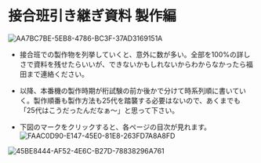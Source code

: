# 接合班引き継ぎ資料 製作編
![AA7BC7BE-5EB8-4786-BC3F-37AD3169151A](https://github.com/user-attachments/assets/4e6a94fa-d2b1-443c-aa38-60f5b3451a5a)
- 接合班での製作物を列挙していくと、意外に数が多い。全部を100%の詳しさで資料を残せたらいいが、できないかもしれないからわからなかったら福田まで連絡ください。
- 以降、本番機の製作時期が桁試験の前か後かで分けて時系列順に書いていく。製作順番も製作方法も25代を踏襲する必要はないので、あくまでも「25代はこうだったんだなぁ～」と思って下さい。

- 下図のマークをクリックすると、各ページの目次が見れます。
![FAAC0D90-E147-45E0-81E8-263FD7A8A8FD](https://github.com/user-attachments/assets/cd5d410b-713b-4853-ab71-2d85ad433beb)

![45BE8444-AF52-4E6C-B27D-78838296A761](https://github.com/user-attachments/assets/af145f3e-5735-404a-b48c-a88b3b3ee8fa)

